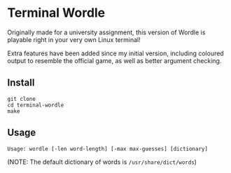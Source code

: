 # Terminal Wordle

Originally made for a university assignment, this version of Wordle is playable right in your very own Linux terminal!

Extra features have been added since my initial version, including coloured output to resemble the official game, as well as better argument checking.

## Install

```
git clone
cd terminal-wordle
make
```

## Usage

```
Usage: wordle [-len word-length] [-max max-guesses] [dictionary]
```

(NOTE: The default dictionary of words is ```/usr/share/dict/words```) 